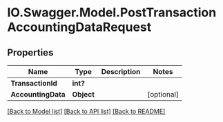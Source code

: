 # IO.Swagger.Model.PostTransactionAccountingDataRequest
## Properties

Name | Type | Description | Notes
------------ | ------------- | ------------- | -------------
**TransactionId** | **int?** |  | 
**AccountingData** | **Object** |  | [optional] 

[[Back to Model list]](../README.md#documentation-for-models) [[Back to API list]](../README.md#documentation-for-api-endpoints) [[Back to README]](../README.md)

